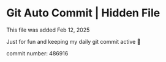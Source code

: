 # Git Auto Commit | Hidden File

This file was added Feb 12, 2025

Just for fun and keeping my daily git commit active 🤪

commit number: 486916
